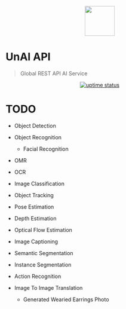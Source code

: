 <p align="center">
  <img src="./public/logo.png" lt="Logo" width="80" />
<p>

# UnAI API

> Global REST API AI Service

<p align="center">
  <a href="https://uptime.betterstack.com/?utm_source=status_badge">
    <img src="https://uptime.betterstack.com/status-badges/v3/monitor/10kju.svg" alt="uptime status">
  </a>
</p>

# TODO

- Object Detection
- Object Recognition

  - Facial Recognition

- OMR
- OCR
- Image Classification
- Object Tracking
- Pose Estimation
- Depth Estimation
- Optical Flow Estimation
- Image Captioning
- Semantic Segmentation
- Instance Segmentation
- Action Recognition
- Image To Image Translation
  - Generated Wearied Earrings Photo
